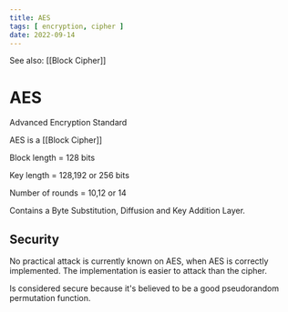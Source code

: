 ```yaml
---
title: AES
tags: [ encryption, cipher ]
date: 2022-09-14
---
```


See also: [[Block Cipher]]

# AES
Advanced Encryption Standard

AES is a [[Block Cipher]]

Block length = 128 bits

Key length = 128,192 or 256 bits

Number of rounds = 10,12 or 14

Contains a Byte Substitution, Diffusion and Key Addition Layer.

## Security
No practical attack is currently known on AES, when AES is correctly implemented. The implementation is easier to attack than the cipher.

Is considered secure because it's believed to be a good pseudorandom permutation function.
